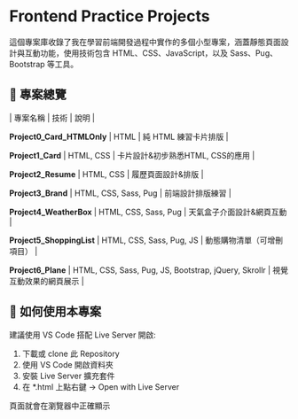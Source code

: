 # Frontend Practice Projects
這個專案庫收錄了我在學習前端開發過程中實作的多個小型專案，涵蓋靜態頁面設計與互動功能，使用技術包含 HTML、CSS、JavaScript，以及 Sass、Pug、Bootstrap 等工具。

## 📁 專案總覽
| 專案名稱 | 技術 | 說明 |

**Project0_Card_HTMLOnly**  | HTML  | 純 HTML 練習卡片排版 |

**Project1_Card**  | HTML, CSS  | 卡片設計&初步熟悉HTML, CSS的應用 |

**Project2_Resume**  | HTML, CSS  | 履歷頁面設計&排版 |

**Project3_Brand**  | HTML, CSS, Sass, Pug  | 前端設計排版練習 |

**Project4_WeatherBox**  | HTML, CSS, Sass, Pug  | 天氣盒子介面設計&網頁互動 |

**Project5_ShoppingList**  | HTML, CSS, Sass, Pug, JS  | 動態購物清單（可增刪項目） |

**Project6_Plane**  |  HTML, CSS, Sass, Pug, JS, Bootstrap, jQuery, Skrollr  | 視覺互動效果的網頁展示 |


## 🔧 如何使用本專案

建議使用 VS Code 搭配 Live Server 開啟:
1. 下載或 clone 此 Repository
2. 使用 VS Code 開啟資料夾
3. 安裝 Live Server 擴充套件
4. 在 *.html 上點右鍵 → Open with Live Server
   
頁面就會在瀏覽器中正確顯示




